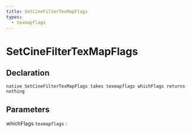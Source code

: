 ```yaml
---
title: SetCineFilterTexMapFlags
types:
  - texmapflags
---
```


# SetCineFilterTexMapFlags

## Declaration

```jass
native SetCineFilterTexMapFlags takes texmapflags whichFlags returns nothing
```

## Parameters
whichFlags `texmapflags`
: 
